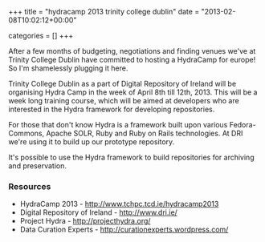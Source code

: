 +++
title = "hydracamp 2013 trinity college  dublin"
date = "2013-02-08T10:02:12+00:00"


categories = []
+++

After a few months of budgeting, negotiations and finding venues we've
at Trinity College Dublin have committed to hosting a HydraCamp for
europe! So I'm shamelessly plugging it here.

Trinity College Dublin as a part of Digital Repository of Ireland will
be organising Hydra Camp in the week of April 8th till 12th, 2013. This
will be a week long training course, which will be aimed at developers
who are interested in the Hydra framework for developing repositories.

For those that don't know Hydra is a framework built upon various
Fedora-Commons, Apache SOLR, Ruby and Ruby on Rails technologies. At
DRI we're using it to build up our prototype repository.

It's possible to use the Hydra framework to build repositories for
archiving and preservation.

### Resources

* HydraCamp 2013 - http://www.tchpc.tcd.ie/hydracamp2013
* Digital Repository of Ireland - http://www.dri.ie/
* Project Hydra - http://projecthydra.org/
* Data Curation Experts - http://curationexperts.wordpress.com/
